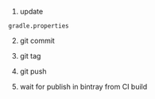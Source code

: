 1. update
```
gradle.properties
```

2. git commit

3. git tag

4. git push

5. wait for publish in bintray from CI build

<!--todo add more steps-->
